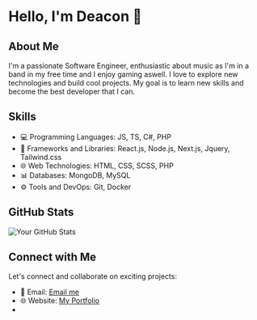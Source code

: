 # Hello, I'm Deacon 👋

## About Me

I'm a passionate Software Engineer, enthusiastic about music as I'm in a band in my free time and I enjoy gaming aswell. I love to explore new technologies and build cool projects. My goal is to learn new skills and become the best developer that I can.

## Skills

- 💻 Programming Languages: JS, TS, C#, PHP
- 🚀 Frameworks and Libraries: React.js, Node.js, Next.js, Jquery, Tailwind.css
- 🌐 Web Technologies: HTML, CSS, SCSS, PHP 
- 📊 Databases: MongoDB, MySQL
- ⚙️ Tools and DevOps: Git, Docker

## GitHub Stats

![Your GitHub Stats](https://github-readme-stats.vercel.app/api?username=JokerZ75&show_icons=true&theme=radical)

## Connect with Me

Let's connect and collaborate on exciting projects:

- 📧 Email: [Email me](mailto:dhughes1704@icloud.com)
- 🌐 Website: [My Portfolio](https://portfolio.dhughes.dev/)
-
